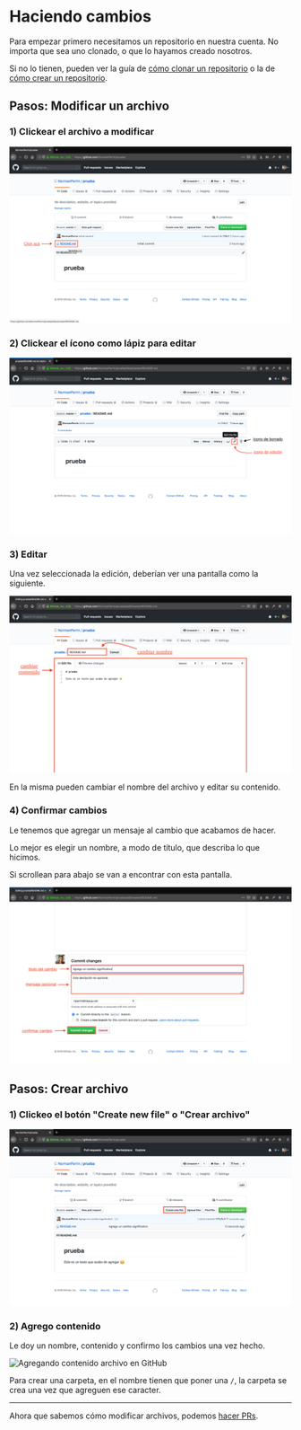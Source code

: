 # Haciendo cambios

Para empezar primero necesitamos un repositorio en nuestra cuenta. No importa que sea uno clonado, o que lo hayamos creado nosotros.

Si no lo tienen, pueden ver la guía de [cómo clonar un repositorio](/guias/clonando-un-repositorio.md) o la de [cómo crear un repositorio](/guias/creando-un-repositorio.md).

## Pasos: Modificar un archivo

### 1) Clickear el archivo a modificar

![Seleccionando un archivo en GitHub](/recursos/seleccionar-archivo.png)

### 2) Clickear el ícono como lápiz para editar

![Editar un archivo en GitHub](/recursos/editar-archivo.png)

### 3) Editar

Una vez seleccionada la edición, deberían ver una pantalla como la siguiente.

![Editando un archivo en GitHub](/recursos/editando-archivo.png)

En la misma pueden cambiar el nombre del archivo y editar su contenido.

### 4) Confirmar cambios

Le tenemos que agregar un mensaje al cambio que acabamos de hacer.

Lo mejor es elegir un nombre, a modo de título, que describa lo que hicimos.

Si scrollean para abajo se van a encontrar con esta pantalla.

![Confirmando un cambio en GitHub](/recursos/confirmando-cambio.png)

## Pasos: Crear archivo

### 1) Clickeo el botón "Create new file" o "Crear archivo"

![Crear un archivo en GitHub](/recursos/crear-archivo.png)

### 2) Agrego contenido

Le doy un nombre, contenido y confirmo los cambios una vez hecho.

![Agregando contenido archivo en GitHub](/recursos/creando-archivo.gif)

Para crear una carpeta, en el nombre tienen que poner una `/`, la carpeta se crea una vez que agreguen ese caracter.

---

Ahora que sabemos cómo modificar archivos, podemos [hacer PRs](/guias/crear-un-pull-request.md).
